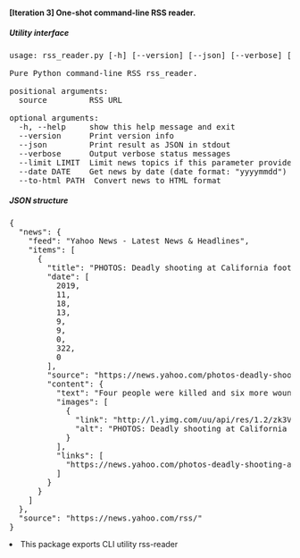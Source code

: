 <h4><b>[Iteration 3] One-shot command-line RSS reader.</b></h4>

<h5>Utility interface</h5>

<pre>
usage: rss_reader.py [-h] [--version] [--json] [--verbose] [--limit LIMIT] [--date DATE] [--to-html PATH] source

Pure Python command-line RSS rss_reader.

positional arguments:
  source         RSS URL

optional arguments:
  -h, --help     show this help message and exit
  --version      Print version info
  --json         Print result as JSON in stdout
  --verbose      Output verbose status messages
  --limit LIMIT  Limit news topics if this parameter provided
  --date DATE    Get news by date (date format: "yyyymmdd")
  --to-html PATH  Convert news to HTML format
</pre>

<h5>JSON structure</h5>
<pre>
{
  "news": {
    "feed": "Yahoo News - Latest News & Headlines",
    "items": [
      {
        "title": "PHOTOS: Deadly shooting at California football party",
        "date": [
          2019,
          11,
          18,
          13,
          9,
          9,
          0,
          322,
          0
        ],
        "source": "https://news.yahoo.com/photos-deadly-shooting-at-california-football-party-130909246.html",
        "content": {
          "text": "Four people were killed and six more wounded when \u201cunknown suspects\u201d sneaked into a backyard filled with people at a party in central California and fired into the crowd, police said.",
          "images": [
            {
              "link": "http://l.yimg.com/uu/api/res/1.2/zk3Vm4IumKHd15y_m9XXFQ--/YXBwaWQ9eXRhY2h5b247aD04Njt3PTEzMDs-/https://media-mbst-pub-ue1.s3.amazonaws.com/creatr-uploaded-images/2019-11/53b14e90-0a03-11ea-9a77-714a8e20d9a5",
              "alt": "PHOTOS: Deadly shooting at California football party"
            }
          ],
          "links": [
            "https://news.yahoo.com/photos-deadly-shooting-at-california-football-party-130909246.html"
          ]
        }
      }
    ]
  },
  "source": "https://news.yahoo.com/rss/"
}
</pre>

<li>This package exports CLI utility rss-reader</li> 